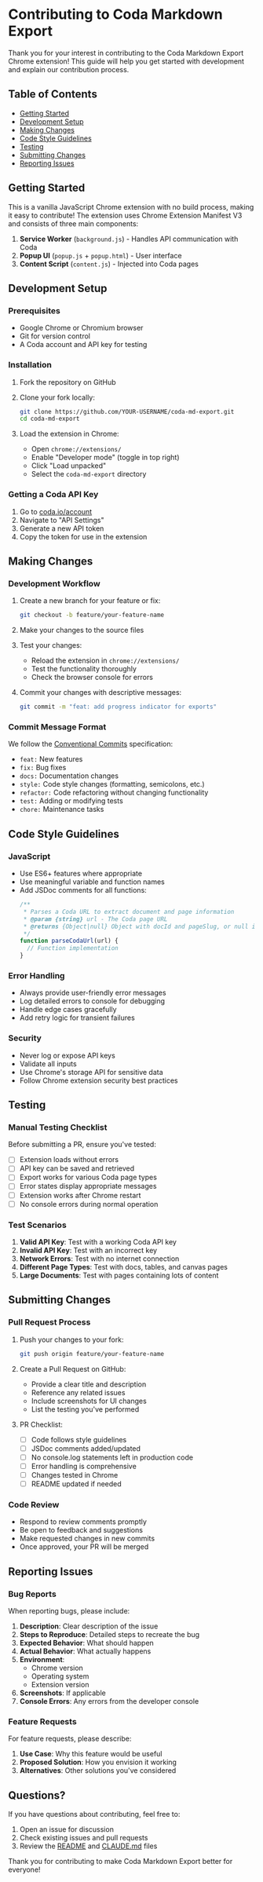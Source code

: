 # Contributing to Coda Markdown Export

Thank you for your interest in contributing to the Coda Markdown Export Chrome extension! This guide will help you get started with development and explain our contribution process.

## Table of Contents

- [Getting Started](#getting-started)
- [Development Setup](#development-setup)
- [Making Changes](#making-changes)
- [Code Style Guidelines](#code-style-guidelines)
- [Testing](#testing)
- [Submitting Changes](#submitting-changes)
- [Reporting Issues](#reporting-issues)

## Getting Started

This is a vanilla JavaScript Chrome extension with no build process, making it easy to contribute! The extension uses Chrome Extension Manifest V3 and consists of three main components:

1. **Service Worker** (`background.js`) - Handles API communication with Coda
2. **Popup UI** (`popup.js` + `popup.html`) - User interface
3. **Content Script** (`content.js`) - Injected into Coda pages

## Development Setup

### Prerequisites

- Google Chrome or Chromium browser
- Git for version control
- A Coda account and API key for testing

### Installation

1. Fork the repository on GitHub
2. Clone your fork locally:
   ```bash
   git clone https://github.com/YOUR-USERNAME/coda-md-export.git
   cd coda-md-export
   ```

3. Load the extension in Chrome:
   - Open `chrome://extensions/`
   - Enable "Developer mode" (toggle in top right)
   - Click "Load unpacked"
   - Select the `coda-md-export` directory

### Getting a Coda API Key

1. Go to [coda.io/account](https://coda.io/account)
2. Navigate to "API Settings"
3. Generate a new API token
4. Copy the token for use in the extension

## Making Changes

### Development Workflow

1. Create a new branch for your feature or fix:
   ```bash
   git checkout -b feature/your-feature-name
   ```

2. Make your changes to the source files
3. Test your changes:
   - Reload the extension in `chrome://extensions/`
   - Test the functionality thoroughly
   - Check the browser console for errors

4. Commit your changes with descriptive messages:
   ```bash
   git commit -m "feat: add progress indicator for exports"
   ```

### Commit Message Format

We follow the [Conventional Commits](https://www.conventionalcommits.org/) specification:

- `feat:` New features
- `fix:` Bug fixes
- `docs:` Documentation changes
- `style:` Code style changes (formatting, semicolons, etc.)
- `refactor:` Code refactoring without changing functionality
- `test:` Adding or modifying tests
- `chore:` Maintenance tasks

## Code Style Guidelines

### JavaScript

- Use ES6+ features where appropriate
- Use meaningful variable and function names
- Add JSDoc comments for all functions:
  ```javascript
  /**
   * Parses a Coda URL to extract document and page information
   * @param {string} url - The Coda page URL
   * @returns {Object|null} Object with docId and pageSlug, or null if invalid
   */
  function parseCodaUrl(url) {
    // Function implementation
  }
  ```

### Error Handling

- Always provide user-friendly error messages
- Log detailed errors to console for debugging
- Handle edge cases gracefully
- Add retry logic for transient failures

### Security

- Never log or expose API keys
- Validate all inputs
- Use Chrome's storage API for sensitive data
- Follow Chrome extension security best practices

## Testing

### Manual Testing Checklist

Before submitting a PR, ensure you've tested:

- [ ] Extension loads without errors
- [ ] API key can be saved and retrieved
- [ ] Export works for various Coda page types
- [ ] Error states display appropriate messages
- [ ] Extension works after Chrome restart
- [ ] No console errors during normal operation

### Test Scenarios

1. **Valid API Key**: Test with a working Coda API key
2. **Invalid API Key**: Test with an incorrect key
3. **Network Errors**: Test with no internet connection
4. **Different Page Types**: Test with docs, tables, and canvas pages
5. **Large Documents**: Test with pages containing lots of content

## Submitting Changes

### Pull Request Process

1. Push your changes to your fork:
   ```bash
   git push origin feature/your-feature-name
   ```

2. Create a Pull Request on GitHub:
   - Provide a clear title and description
   - Reference any related issues
   - Include screenshots for UI changes
   - List the testing you've performed

3. PR Checklist:
   - [ ] Code follows style guidelines
   - [ ] JSDoc comments added/updated
   - [ ] No console.log statements left in production code
   - [ ] Error handling is comprehensive
   - [ ] Changes tested in Chrome
   - [ ] README updated if needed

### Code Review

- Respond to review comments promptly
- Be open to feedback and suggestions
- Make requested changes in new commits
- Once approved, your PR will be merged

## Reporting Issues

### Bug Reports

When reporting bugs, please include:

1. **Description**: Clear description of the issue
2. **Steps to Reproduce**: Detailed steps to recreate the bug
3. **Expected Behavior**: What should happen
4. **Actual Behavior**: What actually happens
5. **Environment**:
   - Chrome version
   - Operating system
   - Extension version
6. **Screenshots**: If applicable
7. **Console Errors**: Any errors from the developer console

### Feature Requests

For feature requests, please describe:

1. **Use Case**: Why this feature would be useful
2. **Proposed Solution**: How you envision it working
3. **Alternatives**: Other solutions you've considered

## Questions?

If you have questions about contributing, feel free to:

1. Open an issue for discussion
2. Check existing issues and pull requests
3. Review the [README](README.md) and [CLAUDE.md](CLAUDE.md) files

Thank you for contributing to make Coda Markdown Export better for everyone!